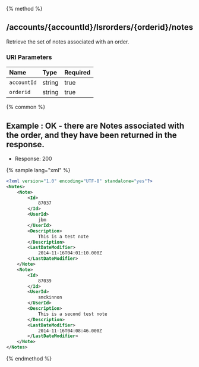 {% method %}
## /accounts/{accountId}/lsrorders/{orderid}/notes

Retrieve the set of notes associated with an order.


### URI Parameters
| Name | Type | Required |
|:-----|:-----|:---------|
| `accountId` | string | true |
| `orderid` | string | true |






{% common %}


## Example : OK - there are Notes associated with the order, and they have been returned in the response.

* Response: 200

{% sample lang="xml" %}

```xml
<?xml version="1.0" encoding="UTF-8" standalone="yes"?>
<Notes>
    <Note>
        <Id>
            87037
        </Id>
        <UserId>
            jbm
        </UserId>
        <Description>
            This is a test note
        </Description>
        <LastDateModifier>
            2014-11-16T04:01:10.000Z
        </LastDateModifier>
    </Note>
    <Note>
        <Id>
            87039
        </Id>
        <UserId>
            smckinnon
        </UserId>
        <Description>
            This is a second test note
        </Description>
        <LastDateModifier>
            2014-11-16T04:08:46.000Z
        </LastDateModifier>
    </Note>
</Notes>
```


{% endmethod %}